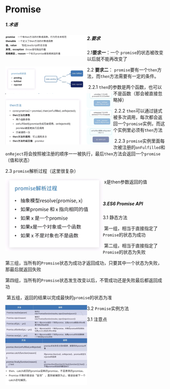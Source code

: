 # Promise

##### 1.术语

<img src="Promise.assets/image-20210419144827649.png" alt="image-20210419144827649" style="zoom:25%;" align="left"/>

##### 2.要求

2.1**要求一**：一个 `promise`的状态被改变以后就不能再改变了

<img src="Promise.assets/image-20210419145157221.png" alt="image-20210419145157221" style="zoom:25%;" align="left"/>

2.2 **要求二**： `promise`要有一个`then`方法，而`then`方法需要有一定的条件。

<img src="Promise.assets/image-20210419151404008.png" alt="image-20210419151404008" style="zoom: 33%;" align="left"/>

​	2.2.1 `then`的参数是两个函数，也可以不是函数（那会被直接忽略掉）

​	2.2.2 `then`可以通过链式被多次调用，每次都会返回一个`promise`实例，而这个实例里必须有`then`方法

​	2.2.3 `promise`实例里面每次被注册的`onFulfilled`和`onReject`将会按照被注册的顺序一一被执行，最后`then`方法会返回一个`promise`（值和状态）

2.3 `promise`解析过程（这里很复杂）

<img src="Promise.assets\image-20220308153002570.png" alt="image-20220308153002570"  align="left" style="zoom:50%;" />

​	x是then参数返回的值

​	

##### 3.ES6 Promise API

3.1 静态方法

​	第一组，相当于直接指定了`Promise`的状态为成功

​	第二组，相当于直接指定了`Promise`的状态为失败

​	第三组，当所有的`Promsise`状态为成功才返回成功，只要其中一个状态为失败，那最后就返回失败

​	第四组，当所有的`Promsise`状态发生改变以后，不管成功还是失败最后都返回成功

​	第五组，返回的结果以完成最快的`promise`的状态为准

<img src="Promise.assets/image-20210419153645013.png" alt="image-20210419153645013" style="zoom:25%;" align="left"/>

3.2 `Promise`实例方法

<img src="Promise.assets/image-20210419154457986.png" alt="image-20210419154457986" style="zoom:25%;" align="left"/>

3.1 注意点

<img src="Promise.assets/image-20210419155002159.png" alt="image-20210419155002159" style="zoom:25%;" align="left"/>